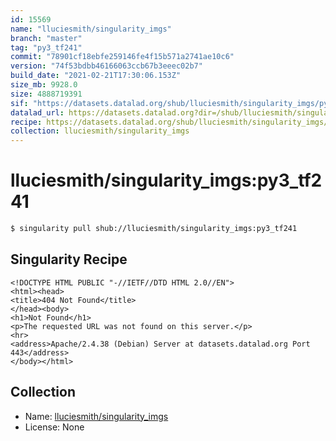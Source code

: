 ```yaml
---
id: 15569
name: "lluciesmith/singularity_imgs"
branch: "master"
tag: "py3_tf241"
commit: "78901cf18ebfe259146fe4f15b571a2741ae10c6"
version: "74f53bdbb46166063ccb67b3eeec02b7"
build_date: "2021-02-21T17:30:06.153Z"
size_mb: 9928.0
size: 4888719391
sif: "https://datasets.datalad.org/shub/lluciesmith/singularity_imgs/py3_tf241/2021-02-21-78901cf1-74f53bdb/74f53bdbb46166063ccb67b3eeec02b7.sif"
datalad_url: https://datasets.datalad.org?dir=/shub/lluciesmith/singularity_imgs/py3_tf241/2021-02-21-78901cf1-74f53bdb/
recipe: https://datasets.datalad.org/shub/lluciesmith/singularity_imgs/py3_tf241/2021-02-21-78901cf1-74f53bdb/Singularity
collection: lluciesmith/singularity_imgs
---
```


# lluciesmith/singularity_imgs:py3_tf241

```bash
$ singularity pull shub://lluciesmith/singularity_imgs:py3_tf241
```

## Singularity Recipe

```singularity
<!DOCTYPE HTML PUBLIC "-//IETF//DTD HTML 2.0//EN">
<html><head>
<title>404 Not Found</title>
</head><body>
<h1>Not Found</h1>
<p>The requested URL was not found on this server.</p>
<hr>
<address>Apache/2.4.38 (Debian) Server at datasets.datalad.org Port 443</address>
</body></html>
```

## Collection

 - Name: [lluciesmith/singularity_imgs](https://github.com/lluciesmith/singularity_imgs)
 - License: None


